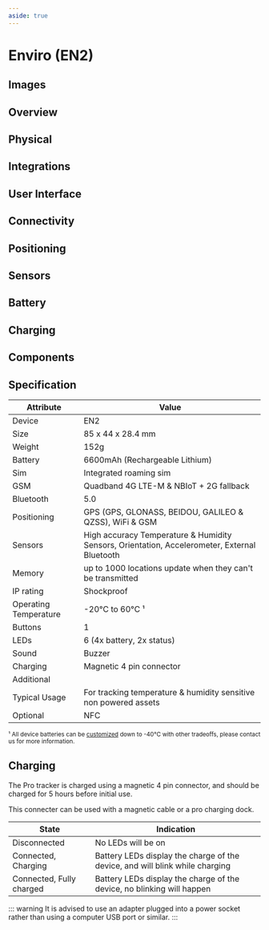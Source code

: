 ```yaml
---
aside: true
---
```


<script setup>
import loadSpec from '../../utils/loadSpec'
import { ref, onMounted } from 'vue'

const specs = ref(null)

onMounted(async () => {
  const res = await fetch('/device-specs/enviro/v2.yaml')
  const yamlText = await res.text()
  specs.value = loadSpec(yamlText).value
})
</script>

# Enviro (EN2)

<DownloadSpecButton v-if="specs" :spec="specs" deviceTitle="Enviro (EN2)" />

## Images

<DeviceSpecImages v-if="specs" :spec="specs" />

## Overview

<DeviceSpecOverview v-if="specs" :spec="specs" />

## Physical

<DeviceSpecSection v-if="specs" :spec="specs" sectionName="physical" />

## Integrations

<DeviceSpecSection v-if="specs" :spec="specs" sectionName="integrations" />

## User Interface

<DeviceSpecSection v-if="specs" :spec="specs" sectionName="user interface" />

## Connectivity

<DeviceSpecSection v-if="specs" :spec="specs" sectionName="connectivity" />

## Positioning

<DeviceSpecSection v-if="specs" :spec="specs" sectionName="positioning" />

## Sensors

<DeviceSpecSection v-if="specs" :spec="specs" sectionName="sensors" />

## Battery

<DeviceSpecSection v-if="specs" :spec="specs" sectionName="battery" />

## Charging

<DeviceSpecSection v-if="specs" :spec="specs" sectionName="charging" />

## Components

<DeviceSpecSection v-if="specs" :spec="specs" sectionName="components" />

## Specification

| Attribute             | Value                                                                                        |
| --------------------- | -------------------------------------------------------------------------------------------- |
| Device                | EN2                                                                                          |
| Size                  | 85 x 44 x 28.4 mm                                                                            |
| Weight                | 152g                                                                                         |
| Battery               | 6600mAh (Rechargeable Lithium)                                                                |
| Sim                   | Integrated roaming sim                                                                       |
| GSM                   | Quadband 4G LTE-M & NBIoT + 2G fallback                                                               |
| Bluetooth             | 5.0                                                                                          |
| Positioning           | GPS (GPS, GLONASS, BEIDOU, GALILEO & QZSS), WiFi & GSM                                       |
| Sensors               | High accuracy Temperature & Humidity Sensors, Orientation, Accelerometer, External Bluetooth |
| Memory                | up to 1000 locations update when they can't be transmitted                                   |
| IP rating             | Shockproof                                                                                   |
| Operating Temperature | -20°C to 60°C ¹                                                                              |
| Buttons               | 1                                                                                            |
| LEDs                  | 6 (4x battery, 2x status)                                                                    |
| Sound                 | Buzzer                                                                                       |
| Charging              | Magnetic 4 pin connector                                                                     |
| Additional            |                                                                                              |
| Typical Usage         | For tracking temperature & humidity sensitive non powered assets                                                                                         |
| Optional              | NFC                                                                                          |

<small>¹ All device batteries can be [customized](/devices/custom) down to -40°C with other tradeoffs, please contact us for more information.</small>

## Charging

The Pro tracker is charged using a magnetic 4 pin connector, and should be charged for 5 hours before initial use.

This connecter can be used with a magnetic cable or a pro charging dock.

<!-- TODO side by side picture of 2 charging methods -->

| State                    | Indication                                                                   |
| ------------------------ | ---------------------------------------------------------------------------- |
| Disconnected             | No LEDs will be on                                                           |
| Connected, Charging      | Battery LEDs display the charge of the device, and will blink while charging |
| Connected, Fully charged | Battery LEDs display the charge of the device, no blinking will happen       |

::: warning
It is advised to use an adapter plugged into a power socket rather than using a computer USB port or similar.
:::

